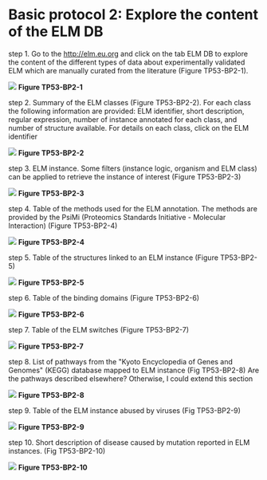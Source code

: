 # Basic protocol 2: Explore the content of the ELM DB

step 1. Go to the http://elm.eu.org and click on the tab ELM DB to explore the
content of the different types of data about experimentally validated ELM which
are manually curated from the literature (Figure TP53-BP2-1).


![](Figures/TP53_basic_protocol_2/search.png)
**Figure TP53-BP2-1**


step 2. Summary of the ELM classes (Figure TP53-BP2-2). For each class the
following information are provided: ELM identifier, short description,
regular expression, number of instance annotated for each class, and
number of structure available. For details on each class, click on the ELM
identifier 


![](Figures/TP53_basic_protocol_2/search_results.png)
**Figure TP53-BP2-2**


step 3. ELM instance. Some filters (instance logic, organism and ELM class) can
be applied to retrieve  the instance of interest (Figure TP53-BP2-3)


![](Figures/TP53_basic_protocol_2/instances.png)
**Figure TP53-BP2-3**


step 4. Table of the methods used for the ELM annotation. The methods are
provided by the  PsiMi (Proteomics Standards Initiative - Molecular
Interaction)  (Figure TP53-BP2-4)


![](Figures/TP53_basic_protocol_2/methods.png)
**Figure TP53-BP2-4**


step 5. Table of the structures linked to an ELM instance (Figure TP53-BP2-5)


![](Figures/TP53_basic_protocol_2/pdbs.png)
**Figure TP53-BP2-5**


step 6. Table of the binding domains (Figure TP53-BP2-6)


![](Figures/TP53_basic_protocol_2/interactions.png)
**Figure TP53-BP2-6**


step 7. Table of the ELM switches (Figure TP53-BP2-7)


![](Figures/TP53_basic_protocol_2/switches.png)
**Figure TP53-BP2-7**


step 8. List of pathways from the "Kyoto Encyclopedia of Genes and Genomes" (KEGG) database mapped to ELM instance (Fig TP53-BP2-8)
Are the pathways described elsewhere? Otherwise, I could extend this section


![](Figures/TP53_basic_protocol_2/pathways.png)
**Figure TP53-BP2-8**


step 9. Table of the ELM instance abused by viruses (Fig TP53-BP2-9)

![](Figures/TP53_basic_protocol_2/viruses.png)
**Figure TP53-BP2-9**


step 10. Short description of disease caused by mutation reported in ELM instances. (Fig TP53-BP2-10)

![](Figures/TP53_basic_protocol_2/diseases.png)
**Figure TP53-BP2-10**

